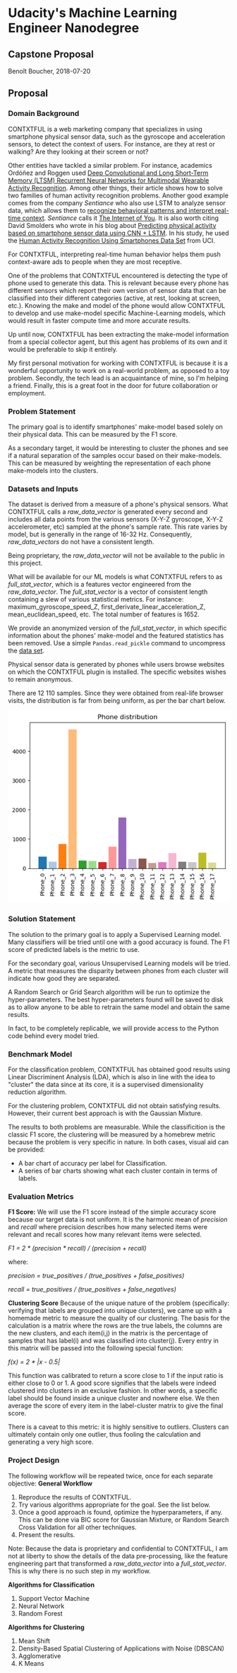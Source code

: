 # Udacity's Machine Learning Engineer Nanodegree
## Capstone Proposal
Benoît Boucher, 2018-07-20

## Proposal

### Domain Background

CONTXTFUL is a web marketing company that specializes in using smartphone physical sensor data, such as the gyroscope and acceleration sensors, to detect the context of users. For instance, are they at rest or walking? Are they looking at their screen or not?

Other entities have tackled a similar problem. For instance, academics Ordóñez and Roggen used [Deep Convolutional and Long Short-Term Memory (LTSM) Recurrent Neural Networks for Multimodal Wearable Activity Recognition](http://www.mdpi.com/1424-8220/16/1/115/htm). Among other things, their article shows how to solve two families of human activity recognition problems. Another good example comes from the company _Sentiance_ who also use LSTM to analyze sensor data, which allows them to [recognize behavioral patterns and interpret real-time context](http://www.sentiance.com/2017/04/25/predictive-analytics-applying-deep-learning-on-mobile-sensor-data/). _Sentiance_ calls it [The Internet of You](http://www.sentiance.com/2017/02/27/internet-of-you/). It is also worth citing David Smolders who wrote in his blog about [Predicting physical activity based on smartphone sensor data using CNN + LSTM](https://blog.goodaudience.com/predicting-physical-activity-based-on-smartphone-sensor-data-using-cnn-lstm-9182dd13b6bc). In his study, he used the [Human Activity Recognition Using Smartphones Data Set](https://archive.ics.uci.edu/ml/datasets/human+activity+recognition+using+smartphones) from UCI.

For CONTXTFUL, interpreting real-time human behavior helps them push context-aware ads to people when they are most receptive.

One of the problems that CONTXTFUL encountered is detecting the type of phone used to generate this data. This is relevant because every phone has different sensors which report their own version of sensor data that can be classified into their different categories (active, at rest, looking at screen, etc.). Knowing the make and model of the phone would allow CONTXTFUL to develop and use make-model specific Machine-Learning models, which would result in faster compute time and more accurate results.

Up until now, CONTXTFUL has been extracting the make-model information from a special collector agent, but this agent has problems of its own and it would be preferable to skip it entirely.

My first personal motivation for working with CONTXTFUL is because it is a wonderful opportunity to work on a real-world problem, as opposed to a toy problem. Secondly, the tech lead is an acquaintance of mine, so I'm helping a friend. Finally, this is a great foot in the door for future collaboration or employment.
 

### Problem Statement

The primary goal is to identify smartphones' make-model based solely on their physical data. This can be measured by the F1 score.

As a secondary target, it would be interesting to cluster the phones and see if a natural separation of the samples occur based on their make-models. This can be measured by weighting the representation of each phone make-models into the clusters.   

### Datasets and Inputs

The dataset is derived from a measure of a phone's physical sensors. What CONTXTFUL calls a _raw_data_vector_ is generated every second and includes all data points from the various sensors (X-Y-Z gyroscope, X-Y-Z accelerometer, etc) sampled at the phone's sample rate. This rate varies by model, but is generally in the range of 16-32 Hz. Consequently, _raw_data_vectors_ do not have a consistent length. 

Being proprietary, the _raw_data_vector_ will not be available to the public in this project.

What will be available for our ML models is what CONTXTFUL refers to as _full_stat_vector_, which is a features vector engineered from the _raw_data_vector_. The _full_stat_vector_ is a vector of consistent length containing a slew of various statistical metrics. For instance: maximum_gyroscope_speed_Z, first_derivate_linear_acceleration_Z, mean_euclidean_speed, etc. The total number of features is 1652.
 
 We provide an anonymized version of the _full_stat_vector_, in which specific information about the phones' make-model and the featured statistics has been removed. Use a simple `Pandas.read_pickle` command to uncompress the [data set](https://github.com/Fluzzroz/Contxtful-phone-model/blob/master/dataset.xz). 

Physical sensor data is generated by phones while users browse websites on which the CONTXTFUL plugin is installed. The specific websites wishes to remain anonymous.

There are 12 110 samples. Since they were obtained from real-life browser visits, the distribution is far from being uniform, as per the bar chart below.

![Phone_disty](Phone_Distribution.png "Make-model distribution in our data set")


### Solution Statement

The solution to the primary goal is to apply a Supervised Learning model. Many classifiers will be tried until one with a good accuracy is found. The F1 score of predicted labels is the metric to use.

For the secondary goal, various Unsupervised Learning models will be tried. A metric that measures the disparity between phones from each cluster will indicate how good they are separated. 

A Random Search or Grid Search algorithm will be run to optimize the hyper-parameters. The best hyper-parameters found will be saved to disk as to allow anyone to be able to retrain the same model and obtain the same results.

In fact, to be completely replicable, we will provide access to the Python code behind every model tried.


### Benchmark Model

For the classification problem, CONTXTFUL has obtained good results using Linear Discriminent Analysis (LDA), which is also in line with the idea to "cluster" the data since at its core, it is a supervised dimensionality reduction algorithm. 

For the clustering problem, CONTXTFUL did not obtain satisfying results. However, their current best approach is with the Gaussian Mixture.

The results to both problems are measurable. While the classificition is the classic F1 score, the clustering will be measured by a homebrew metric because the problem is very specific in nature. In both cases, visual aid can be provided:
* A bar chart of accuracy per label for Classification.
* A series of bar charts showing what each cluster contain in terms of labels. 

### Evaluation Metrics

**F1 Score:** We will use the F1 score instead of the simple accuracy score because our target data is not uniform. It is the harmonic mean of _precision_ and _recall_ where precision describes how many selected items were relevant and recall scores how many relevant items were selected. 

_F1 = 2 * (precision * recall) / (precision + recall)_

where: 

_precision = true_positives / (true_positives + false_positives)_

_recall = true_positives / (true_positives + false_negatives)_

**Clustering Score** Because of the unique nature of the problem (specifically: verifying that labels are grouped into unique clusters), we came up with a homemade metric to measure the quality of our clustering. The basis for the calculation is a matrix where the rows are the true labels, the columns are the new clusters, and each item(i,j) in the matrix is the percentage of samples that has label(i) and was classified into cluster(j). Every entry in this matrix will be passed into the following special function:
 
 _f(x) = 2 * |x - 0.5|_ 

This function was calibrated to return a score close to 1 if the input ratio is either close to 0 or 1. A good score signifies that the labels were indeed clustered into clusters in an exclusive fashion. In other words, a specific label should be found inside a unique cluster and nowhere else. We then average the score of every item in the label-cluster matrix to give the final score.

There is a caveat to this metric: it is highly sensitive to outliers. Clusters can ultimately contain only one outlier, thus fooling the calculation and generating a very high score.

### Project Design

The following workflow will be repeated twice, once for each separate objective:
**General Workflow**
1. Reproduce the results of CONTXTFUL.
2. Try various algorithms appropriate for the goal. See the list below.
3. Once a good approach is found, optimize the hyperparameters, if any. This can be done via BIC score for Gaussian Mixture, or Random Search Cross Validation for all other techniques.
4. Present the results.

Note: Because the data is proprietary and confidential to CONTXTFUL, I am not at liberty to show the details of the data pre-processing, like the feature engineering part that transformed a _raw_data_vector_ into a _full_stat_vector_. This is why there is no such step in my workflow.

**Algorithms for Classification**
1. Support Vector Machine
2. Neural Network
3. Random Forest

**Algorithms for Clustering**
1. Mean Shift
2. Density-Based Spatial Clustering of Applications with Noise (DBSCAN)
3. Agglomerative
4. K Means

